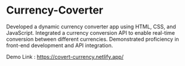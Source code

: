 # Currency-Coverter
Developed a dynamic currency converter app using HTML, CSS, and JavaScript. Integrated a currency conversion API to enable real-time conversion between different currencies. Demonstrated proficiency in front-end development and API integration.

Demo Link : https://covert-currency.netlify.app/
